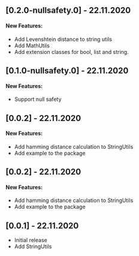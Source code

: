 ## [0.2.0-nullsafety.0] - 22.11.2020

#### New Features: 
* Add Levenshtein distance to string utils
* Add MathUtils
* Add extension classes for bool, list and string.

## [0.1.0-nullsafety.0] - 22.11.2020

#### New Features: 
* Support null safety

## [0.0.2] - 22.11.2020

#### New Features: 
* Add hamming distance calculation to StringUtils
* Add example to the package

## [0.0.2] - 22.11.2020

#### New Features: 
* Add hamming distance calculation to StringUtils
* Add example to the package

## [0.0.1] - 22.11.2020

* Initial release
* Add StringUtils
